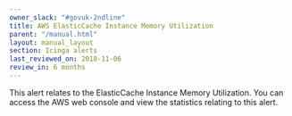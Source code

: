 ```yaml
---
owner_slack: "#govuk-2ndline"
title: AWS ElasticCache Instance Memory Utilization
parent: "/manual.html"
layout: manual_layout
section: Icinga alerts
last_reviewed_on: 2018-11-06
review_in: 6 months
---
```


This alert relates to the ElasticCache Instance Memory Utilization. You can access the AWS web console and view the statistics relating to this alert.
